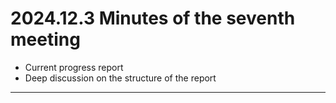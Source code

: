 #  2024.12.3 Minutes of the seventh meeting


- Current progress report
- Deep discussion on the structure of the report
----
